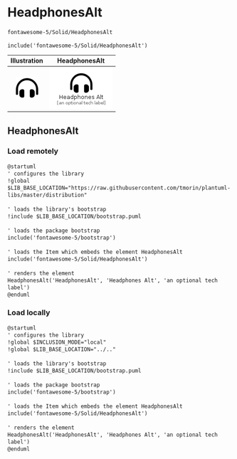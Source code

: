 # HeadphonesAlt


```text
fontawesome-5/Solid/HeadphonesAlt
```

```text
include('fontawesome-5/Solid/HeadphonesAlt')
```



| Illustration | HeadphonesAlt |
| :---: | :---: |
| ![illustration for Illustration](../../fontawesome-5/Solid/HeadphonesAlt.png) | ![illustration for HeadphonesAlt](../../fontawesome-5/Solid/HeadphonesAlt.Local.png) |




## HeadphonesAlt

### Load remotely
```plantuml
@startuml
' configures the library
!global $LIB_BASE_LOCATION="https://raw.githubusercontent.com/tmorin/plantuml-libs/master/distribution"

' loads the library's bootstrap
!include $LIB_BASE_LOCATION/bootstrap.puml

' loads the package bootstrap
include('fontawesome-5/bootstrap')

' loads the Item which embeds the element HeadphonesAlt
include('fontawesome-5/Solid/HeadphonesAlt')

' renders the element
HeadphonesAlt('HeadphonesAlt', 'Headphones Alt', 'an optional tech label')
@enduml
```

### Load locally
```plantuml
@startuml
' configures the library
!global $INCLUSION_MODE="local"
!global $LIB_BASE_LOCATION="../.."

' loads the library's bootstrap
!include $LIB_BASE_LOCATION/bootstrap.puml

' loads the package bootstrap
include('fontawesome-5/bootstrap')

' loads the Item which embeds the element HeadphonesAlt
include('fontawesome-5/Solid/HeadphonesAlt')

' renders the element
HeadphonesAlt('HeadphonesAlt', 'Headphones Alt', 'an optional tech label')
@enduml
```

